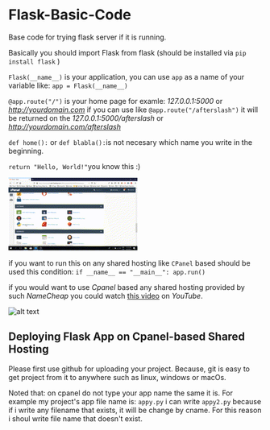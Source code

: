 # Flask-Basic-Code 
Base code for trying flask server if it is running.

Basically you should import Flask from flask (should be installed via `pip install flask` )

`Flask(__name__)` is your application, you can use `app` as a name of your variable like: `app = Flask(__name__)`

`@app.route("/")` is your home page for examle: *127.0.0.1:5000* or *http://yourdomain.com* if you can use like `@app.route("/afterslash")` it will be returned on the *127.0.0.1:5000/afterslash* or *http://yourdomain.com/afterslash*

`def home():` or `def blabla():`is not necesary which name you write in the beginning.

`return "Hello, World!"`you know this :)

![](ss/flask_youtube.gif)

if you want to run this on any shared hosting like `CPanel` based should be used this condition: `if __name__ == "__main__": app.run()`

if you would want to use *Cpanel* based any shared hosting provided by such *NameCheap* you could watch [this video](https://youtu.be/JZ4Y-NY71uY) on *YouTube*. 

![alt text](https://github.com/inceabdullah/Flask-Basic-Code/blob/master/flaskcpanel.png)

## Deploying Flask App on Cpanel-based Shared Hosting

Please first use github for uploading your project. Because, git is easy to get project from it to anywhere such as linux, windows or macOs.

Noted that: on cpanel do not type your app name the same it is. For example my project's app file name is: `appy.py` i can write `appy2.py` because if i write any filename that exists, it will be change by cname. For this reason i shoul write file name that doesn't exist.
